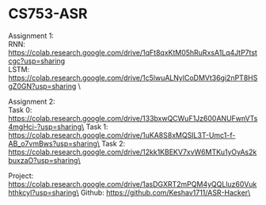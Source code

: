 # CS753-ASR
Assignment 1:\
RNN: https://colab.research.google.com/drive/1qFt8qxKtM05hRuRxsA1Lq4JtP7tstcgc?usp=sharing \
LSTM: https://colab.research.google.com/drive/1c5lwuALNylCoDMVt36gi2nPT8HSgZ0GN?usp=sharing \

Assignment 2:\
Task 0: https://colab.research.google.com/drive/133bxwQCWuF1Jz600ANUFwnVTs4mgHci-?usp=sharing\
Task 1: https://colab.research.google.com/drive/1uKA8S8xMQSIL3T-Umc1-f-AB_o7vmBws?usp=sharing\
Task 2: https://colab.research.google.com/drive/12kk1KBEKV7xvW6MTKu1yOyAs2kbuxzaO?usp=sharing\

Project:\
https://colab.research.google.com/drive/1asDGXRT2mPQM4yQQLluz60Vukhthkcyl?usp=sharing\
Github: https://github.com/Keshav1711/ASR-Hacker\

